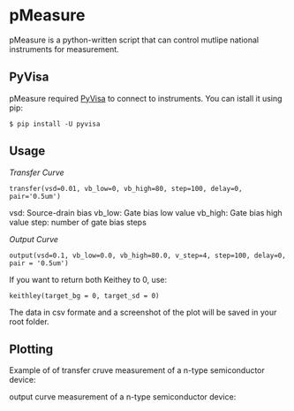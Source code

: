 # pMeasure
pMeasure is a python-written script that can control mutlipe national instruments for measurement.

## PyVisa
pMeasure required [PyVisa](https://pyvisa.readthedocs.io/en/stable/) to connect to instruments.
You can istall it using pip:

	$ pip install -U pyvisa

## Usage

_Transfer Curve_

    transfer(vsd=0.01, vb_low=0, vb_high=80, step=100, delay=0, pair='0.5um')

vsd: Source-drain bias
vb_low: Gate bias low value
vb_high: Gate bias high value
step: number of gate bias steps

_Output Curve_

	output(vsd=0.1, vb_low=0.0, vb_high=80.0, v_step=4, step=100, delay=0, pair = '0.5um')


If you want to return both Keithey to 0, use:

	keithley(target_bg = 0, target_sd = 0)


The data in csv formate and a screenshot of the plot will be saved in your root folder.


## Plotting


Example of of transfer cruve measurement of a n-type semiconductor device:







output curve measurement of a n-type semiconductor device:






